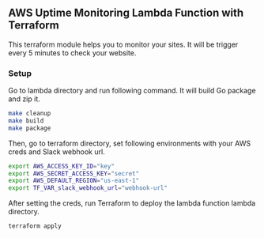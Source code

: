 ## AWS Uptime Monitoring Lambda Function with Terraform

This terraform module helps you to monitor your sites. It will be trigger every 5 minutes to check your website.

### Setup
Go to lambda directory and run following command. It will build Go package and zip it.
```bash
make cleanup
make build
make package
```
Then, go to terraform directory, set following environments with your AWS creds and Slack webhook url.
```bash
export AWS_ACCESS_KEY_ID="key"
export AWS_SECRET_ACCESS_KEY="secret"
export AWS_DEFAULT_REGION="us-east-1"
export TF_VAR_slack_webhook_url="webhook-url"
```

After setting the creds, run Terraform to deploy the lambda function
lambda directory.
```bash
terraform apply
```
